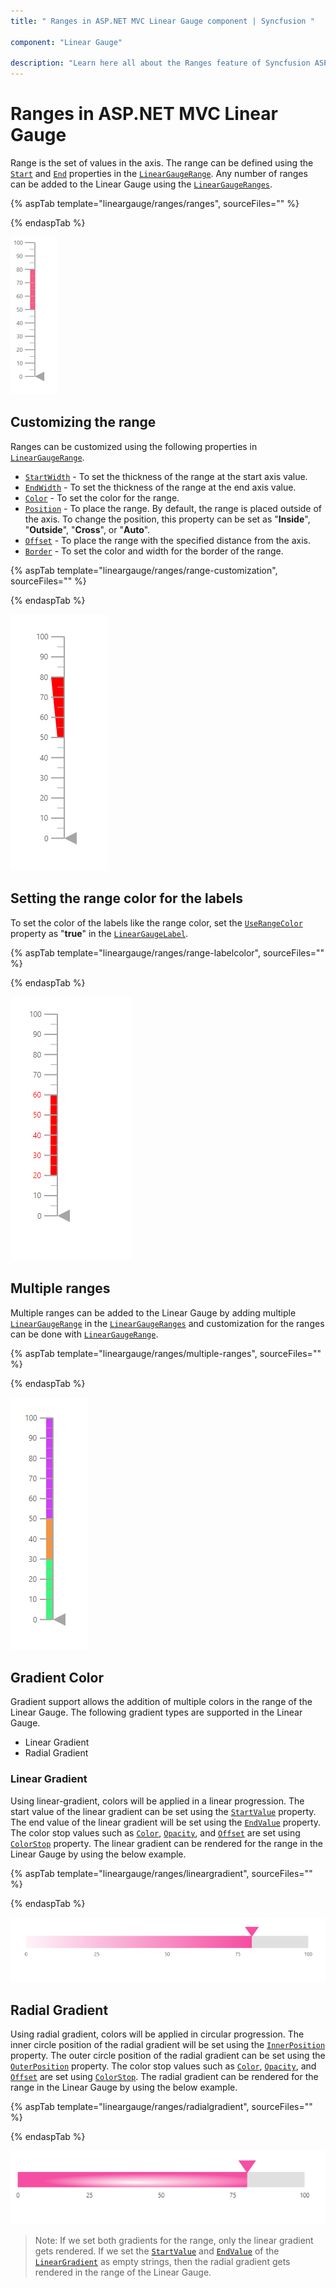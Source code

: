 ```yaml
---
title: " Ranges in ASP.NET MVC Linear Gauge component | Syncfusion "

component: "Linear Gauge"

description: "Learn here all about the Ranges feature of Syncfusion ASP.NET MVC Linear Gauge component and more."
---
```


# Ranges in ASP.NET MVC Linear Gauge

Range is the set of values in the axis. The range can be defined using the [`Start`](https://help.syncfusion.com/cr/aspnetmvc-js2/Syncfusion.EJ2.LinearGauge.LinearGaugeRange.html#Syncfusion_EJ2_LinearGauge_LinearGaugeRange_Start) and [`End`](https://help.syncfusion.com/cr/aspnetmvc-js2/Syncfusion.EJ2.LinearGauge.LinearGaugeRange.html#Syncfusion_EJ2_LinearGauge_LinearGaugeRange_End) properties in the [`LinearGaugeRange`](https://help.syncfusion.com/cr/aspnetmvc-js2/Syncfusion.EJ2.LinearGauge.LinearGaugeRange.html). Any number of ranges can be added to the Linear Gauge using the [`LinearGaugeRanges`](https://help.syncfusion.com/cr/aspnetmvc-js2/Syncfusion.EJ2.LinearGauge.LinearGaugeRanges.html).

{% aspTab template="lineargauge/ranges/ranges", sourceFiles="" %}

{% endaspTab %}

![Linear Gauge with ranges](images/range.png)

## Customizing the range

Ranges can be customized using the following properties in [`LinearGaugeRange`](https://help.syncfusion.com/cr/aspnetmvc-js2/Syncfusion.EJ2.LinearGauge.LinearGaugeRange.html).

* [`StartWidth`](https://help.syncfusion.com/cr/aspnetmvc-js2/Syncfusion.EJ2.LinearGauge.LinearGaugeRange.html#Syncfusion_EJ2_LinearGauge_LinearGaugeRange_StartWidth) - To set the thickness of the range at the start axis value.
* [`EndWidth`](https://help.syncfusion.com/cr/aspnetmvc-js2/Syncfusion.EJ2.LinearGauge.LinearGaugeRange.html#Syncfusion_EJ2_LinearGauge_LinearGaugeRange_EndWidth) - To set the thickness of the range at the end axis value.
* [`Color`](https://help.syncfusion.com/cr/aspnetmvc-js2/Syncfusion.EJ2.LinearGauge.LinearGaugeRange.html#Syncfusion_EJ2_LinearGauge_LinearGaugeRange_Color) - To set the color for the range.
* [`Position`](https://help.syncfusion.com/cr/aspnetmvc-js2/Syncfusion.EJ2.LinearGauge.LinearGaugeRange.html#Syncfusion_EJ2_LinearGauge_LinearGaugeRange_Position) - To place the range. By default, the range is placed outside of the axis. To change the position, this property can be set as "**Inside**", "**Outside**", "**Cross**", or "**Auto**".
* [`Offset`](https://help.syncfusion.com/cr/aspnetmvc-js2/Syncfusion.EJ2.LinearGauge.LinearGaugeRange.html#Syncfusion_EJ2_LinearGauge_LinearGaugeRange_Offset) - To place the range with the specified distance from the axis.
* [`Border`](https://help.syncfusion.com/cr/aspnetmvc-js2/Syncfusion.EJ2.LinearGauge.LinearGaugeRange.html#Syncfusion_EJ2_LinearGauge_LinearGaugeRange_Border) - To set the color and width for the border of the range.

{% aspTab template="lineargauge/ranges/range-customization", sourceFiles="" %}

{% endaspTab %}

![Linear Gauge with range customization](images/range-custom.png)

## Setting the range color for the labels

To set the color of the labels like the range color, set the [`UseRangeColor`](https://help.syncfusion.com/cr/aspnetmvc-js2/Syncfusion.EJ2.LinearGauge.LinearGaugeLabel.html#Syncfusion_EJ2_LinearGauge_LinearGaugeLabel_UseRangeColor) property as "**true**" in the [`LinearGaugeLabel`](https://help.syncfusion.com/cr/aspnetmvc-js2/Syncfusion.EJ2.LinearGauge.LinearGaugeLabel.html).

{% aspTab template="lineargauge/ranges/range-labelcolor", sourceFiles="" %}

{% endaspTab %}

![Linear Gauge with range color as label color](images/range-labelcolor.png)

## Multiple ranges

Multiple ranges can be added to the Linear Gauge by adding multiple [`LinearGaugeRange`](https://help.syncfusion.com/cr/aspnetmvc-js2/Syncfusion.EJ2.LinearGauge.LinearGaugeRange.html) in the [`LinearGaugeRanges`](https://help.syncfusion.com/cr/aspnetmvc-js2/Syncfusion.EJ2.LinearGauge.LinearGaugeRanges.html) and customization for the ranges can be done with [`LinearGaugeRange`](https://help.syncfusion.com/cr/aspnetmvc-js2/Syncfusion.EJ2.LinearGauge.LinearGaugeRange.html).

{% aspTab template="lineargauge/ranges/multiple-ranges", sourceFiles="" %}

{% endaspTab %}

![Linear Gauge with multiple ranges](images/multiple-ranges.png)

## Gradient Color

Gradient support allows the addition of multiple colors in the range of the Linear Gauge. The following gradient types are supported in the Linear Gauge.

* Linear Gradient
* Radial Gradient

### Linear Gradient

Using linear-gradient, colors will be applied in a linear progression. The start value of the linear gradient can be set using the [`StartValue`](https://help.syncfusion.com/cr/aspnetmvc-js2/Syncfusion.EJ2.LinearGauge.LinearGaugeLinearGradient.html#Syncfusion_EJ2_LinearGauge_LinearGaugeLinearGradient_StartValue) property. The end value of the linear gradient will be set using the [`EndValue`](https://help.syncfusion.com/cr/aspnetmvc-js2/Syncfusion.EJ2.LinearGauge.LinearGaugeLinearGradient.html#Syncfusion_EJ2_LinearGauge_LinearGaugeLinearGradient_EndValue) property. The color stop values such as [`Color`](https://help.syncfusion.com/cr/aspnetmvc-js2/Syncfusion.EJ2.LinearGauge.LinearGaugeColorStop.html#Syncfusion_EJ2_LinearGauge_LinearGaugeColorStop_Color), [`Opacity`](https://help.syncfusion.com/cr/aspnetmvc-js2/Syncfusion.EJ2.LinearGauge.LinearGaugeColorStop.html#Syncfusion_EJ2_LinearGauge_LinearGaugeColorStop_Opacity), and [`Offset`](https://help.syncfusion.com/cr/aspnetmvc-js2/Syncfusion.EJ2.LinearGauge.LinearGaugeColorStop.html#Syncfusion_EJ2_LinearGauge_LinearGaugeColorStop_Offset) are set using [`ColorStop`](https://help.syncfusion.com/cr/aspnetmvc-js2/Syncfusion.EJ2.LinearGauge.LinearGaugeLinearGradient.html#Syncfusion_EJ2_LinearGauge_LinearGaugeLinearGradient_ColorStop) property. The linear gradient can be rendered for the range in the Linear Gauge by using the below example.

{% aspTab template="lineargauge/ranges/lineargradient", sourceFiles="" %}

{% endaspTab %}

![Linear Gauge with linear gradient range](images/linear-range.png)

## Radial Gradient

Using radial gradient, colors will be applied in circular progression. The inner circle position of the radial gradient will be set using the [`InnerPosition`](https://help.syncfusion.com/cr/aspnetmvc-js2/Syncfusion.EJ2.LinearGauge.LinearGaugeRadialGradient.html#Syncfusion_EJ2_LinearGauge_LinearGaugeRadialGradient_InnerPosition) property. The outer circle position of the radial gradient can be set using the [`OuterPosition`](https://help.syncfusion.com/cr/aspnetmvc-js2/Syncfusion.EJ2.LinearGauge.LinearGaugeRadialGradient.html#Syncfusion_EJ2_LinearGauge_LinearGaugeRadialGradient_OuterPosition) property. The color stop values such as [`Color`](https://help.syncfusion.com/cr/aspnetmvc-js2/Syncfusion.EJ2.LinearGauge.LinearGaugeColorStop.html#Syncfusion_EJ2_LinearGauge_LinearGaugeColorStop_Color), [`Opacity`](https://help.syncfusion.com/cr/aspnetmvc-js2/Syncfusion.EJ2.LinearGauge.LinearGaugeColorStop.html#Syncfusion_EJ2_LinearGauge_LinearGaugeColorStop_Opacity), and [`Offset`](https://help.syncfusion.com/cr/aspnetmvc-js2/Syncfusion.EJ2.LinearGauge.LinearGaugeColorStop.html#Syncfusion_EJ2_LinearGauge_LinearGaugeColorStop_Offset) are set using [`ColorStop`](https://help.syncfusion.com/cr/aspnetmvc-js2/Syncfusion.EJ2.LinearGauge.LinearGaugeRadialGradient.html#Syncfusion_EJ2_LinearGauge_LinearGaugeRadialGradient_ColorStop). The radial gradient can be rendered for the range in the Linear Gauge by using the below example.

{% aspTab template="lineargauge/ranges/radialgradient", sourceFiles="" %}

{% endaspTab %}

![Linear Gauge with radial gradient range](images/radial-range.png)

> Note: If we set both gradients for the range, only the linear gradient gets rendered. If we set the [`StartValue`](https://help.syncfusion.com/cr/aspnetmvc-js2/Syncfusion.EJ2.LinearGauge.LinearGaugeLinearGradient.html#Syncfusion_EJ2_LinearGauge_LinearGaugeLinearGradient_StartValue) and [`EndValue`](https://help.syncfusion.com/cr/aspnetmvc-js2/Syncfusion.EJ2.LinearGauge.LinearGaugeLinearGradient.html#Syncfusion_EJ2_LinearGauge_LinearGaugeLinearGradient_EndValue) of the [`LinearGradient`](https://help.syncfusion.com/cr/aspnetmvc-js2/Syncfusion.EJ2.LinearGauge.LinearGaugeLinearGradient.html) as empty strings, then the radial gradient gets rendered in the range of the Linear Gauge.